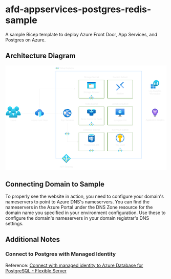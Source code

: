 # afd-appservices-postgres-redis-sample

A sample Bicep template to deploy Azure Front Door, App Services, and Postgres
on Azure.

## Architecture Diagram

![Architecture Diagram](./images/architecture-diagram.drawio.png)

## Connecting Domain to Sample

To properly see the website in action, you need to configure your domain's
nameservers to point to Azure DNS's nameservers. You can find the nameservers in
the Azure Portal under the DNS Zone resource for the domain name you specified
in your environment configuration. Use these to configure the domain's
nameservers in your domain registrar's DNS settings.

## Additional Notes

### Connect to Postgres with Managed Identity

Reference:
[Connect with managed identity to Azure Database for PostgreSQL - Flexible Server](https://learn.microsoft.com/en-us/azure/postgresql/flexible-server/how-to-connect-with-managed-identity)
